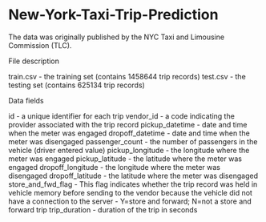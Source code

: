 # New-York-Taxi-Trip-Prediction


The data was originally published by the NYC Taxi and Limousine Commission (TLC).

File description

train.csv - the training set (contains 1458644 trip records) test.csv - the testing set (contains 625134 trip records)

Data fields

id - a unique identifier for each trip vendor_id - a code indicating the provider associated with the trip record pickup_datetime - date and time when the meter was engaged dropoff_datetime - date and time when the meter was disengaged passenger_count - the number of passengers in the vehicle (driver entered value) pickup_longitude - the longitude where the meter was engaged pickup_latitude - the latitude where the meter was engaged dropoff_longitude - the longitude where the meter was disengaged dropoff_latitude - the latitude where the meter was disengaged store_and_fwd_flag - This flag indicates whether the trip record was held in vehicle memory before sending to the vendor because the vehicle did not have a connection to the server - Y=store and forward; N=not a store and forward trip trip_duration - duration of the trip in seconds
